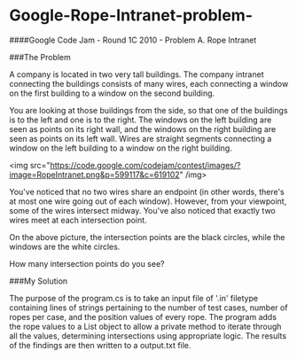 # Google-Rope-Intranet-problem-
####Google Code Jam - Round 1C 2010 - Problem A. Rope Intranet

###The Problem

A company is located in two very tall buildings. The company intranet connecting the buildings consists of many wires, each connecting a window on the first building to a window on the second building.

You are looking at those buildings from the side, so that one of the buildings is to the left and one is to the right. The windows on the left building are seen as points on its right wall, and the windows on the right building are seen as points on its left wall. Wires are straight segments connecting a window on the left building to a window on the right building.

<img src="https://code.google.com/codejam/contest/images/?image=RopeIntranet.png&p=599117&c=619102" /img>

You've noticed that no two wires share an endpoint (in other words, there's at most one wire going out of each window). However, from your viewpoint, some of the wires intersect midway. You've also noticed that exactly two wires meet at each intersection point.

On the above picture, the intersection points are the black circles, while the windows are the white circles.

How many intersection points do you see?

###My Solution

The purpose of the program.cs is to take an input file of '.in' filetype containing lines of strings pertaining to the number of test cases, number of ropes per case, and the position values of every rope. The program adds the rope values to a List<int> object to allow a private method to iterate through all the values, determining intersections using appropriate logic. The results of the findings are then written to a output.txt file.
